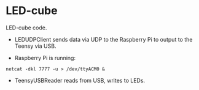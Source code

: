 # LED-cube

LED-cube code. 

* LEDUDPClient sends data via UDP to the Raspberry Pi to output to the Teensy via USB.

* Raspberry Pi is running:

`netcat -dkl 7777 -u > /dev/ttyACM0 & `

* TeensyUSBReader reads from USB, writes to LEDs.
